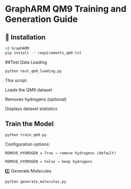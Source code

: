 # GraphARM QM9 Training and Generation Guide

## 🧩 Installation

```bash
cd GraphARM
pip install -r requirements_qm9.txt
```
##Test Data Loading
```python
python test_qm9_loading.py
```

This script:

Loads the QM9 dataset

Removes hydrogens (optional)

Displays dataset statistics

## Train the Model
```python
python train_qm9.py
```

Configuration options:

```
REMOVE_HYDROGEN = True → remove hydrogens (default)

REMOVE_HYDROGEN = False → keep hydrogens
```

3️⃣ Generate Molecules
```bash
python generate_molecules.py
```

